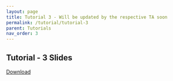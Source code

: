 ```yaml
---
layout: page
title: Tutorial 3 - Will be updated by the respective TA soon
permalink: /tutorial/tutorial-3
parent: Tutorials
nav_order: 3
---
```


## Tutorial - 3 Slides
[Download](https://iiitaphyd.sharepoint.com/:b:/s/CS3.301_OSN/EZZAZ7xNdDBHgqol8f6eNVkBx_co3MeehPEgGIE77D9gvQ?e=xWZ3c0)
